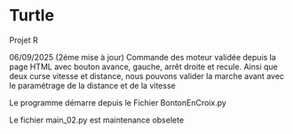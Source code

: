 # Turtle
Projet R

06/09/2025 (2éme mise à jour)
Commande des moteur validée depuis la page HTML avec bouton avance, gauche, arrêt droite et recule.
Ainsi que deux curse vitesse et distance, nous pouvons valider la marche avant avec le paramétrage de la distance et de la vitesse

Le programme démarre depuis le Fichier BontonEnCroix.py

Le fichier main_02.py est maintenance obselete
